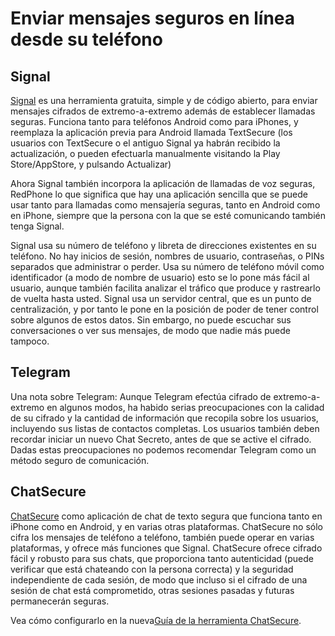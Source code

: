[Title]: # (Enviar mensajes seguros en línea desde su teléfono)
[Difficulty]: # (Principiante)
[Order]: # (2)

# Enviar mensajes seguros en línea desde su teléfono

## Signal

[Signal](https://play.google.com/store/apps/details?id=org.thoughtcrime.securesms&hl=es) es una herramienta gratuita, simple y de código abierto, para enviar mensajes cifrados de extremo-a-extremo además de establecer llamadas seguras. Funciona tanto para teléfonos Android como para iPhones, y reemplaza la aplicación previa para Android llamada TextSecure (los usuarios con TextSecure o el antiguo Signal ya habrán recibido la actualización, o pueden efectuarla manualmente visitando la Play Store/AppStore, y pulsando Actualizar)

Ahora Signal también incorpora la aplicación de llamadas de voz seguras, RedPhone lo que significa que hay una aplicación sencilla que se puede usar tanto para llamadas como mensajería seguras, tanto en Android como en iPhone, siempre que la persona con la que se esté comunicando también tenga Signal.

Signal usa su número de teléfono y libreta de direcciones existentes en su teléfono. No hay inicios de sesión, nombres de usuario, contraseñas, o PINs separados que administrar o perder. Usa su número de teléfono móvil como identificador (a modo de nombre de usuario) esto se lo pone más fácil al usuario, aunque también facilita analizar el tráfico que produce y rastrearlo de vuelta hasta usted. Signal usa un servidor central, que es un punto de centralización, y por tanto le pone en la posición de poder de tener control sobre algunos de estos datos. Sin embargo, no puede escuchar sus conversaciones o ver sus mensajes, de modo que nadie más puede tampoco.

## Telegram

Una nota sobre Telegram: Aunque Telegram efectúa cifrado de extremo-a-extremo en algunos modos, ha habido serias preocupaciones con la calidad de su cifrado y la cantidad de información que recopila sobre los usuarios, incluyendo sus listas de contactos completas. Los usuarios también deben recordar iniciar un nuevo Chat Secreto, antes de que se active el cifrado. Dadas estas preocupaciones no podemos recomendar Telegram como un método seguro de comunicación.

## ChatSecure

[ChatSecure](https://chatsecure.org/) como aplicación de chat de texto segura que funciona tanto en iPhone como en Android, y en varias otras plataformas. ChatSecure no sólo cifra los mensajes de teléfono a teléfono, también puede operar en varias plataformas, y ofrece más funciones que Signal. ChatSecure ofrece cifrado fácil y robusto para sus chats, que proporciona tanto autenticidad (puede verificar que está chateando con la persona correcta) y la seguridad independiente de cada sesión, de modo que incluso si el cifrado de una sesión de chat está comprometido, otras sesiones pasadas y futuras permanecerán seguras.

Vea cómo configurarlo en la nueva[Guía de la herramienta ChatSecure](umbrella://lesson/chatsecure).